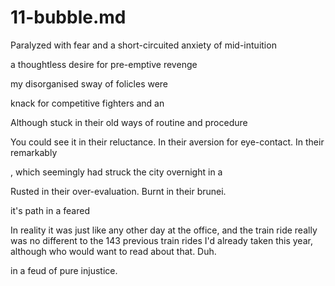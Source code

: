 # 11-bubble.md

Paralyzed with fear and a short-circuited anxiety of mid-intuition

a thoughtless desire for pre-emptive revenge

my disorganised sway of folicles were

knack for competitive fighters and an

Although stuck in their old ways of routine and procedure

You could see it in their reluctance. In their aversion for eye-contact. In their remarkably

, which seemingly had struck the city overnight in a

Rusted in their over-evaluation. Burnt in their brunei.

it's path in a feared

In reality it was just like any other day at the office, and the train ride really was no different to the 143 previous train rides I'd already taken this year, although who would want to read about that. Duh.

in a feud of pure injustice.